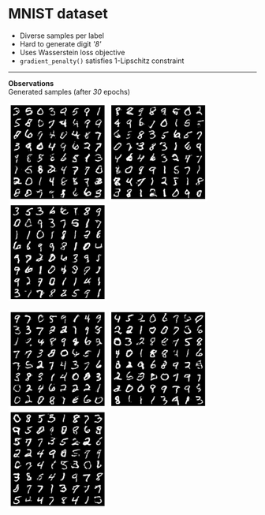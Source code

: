 # MNIST dataset 
* Diverse samples per label
* Hard to generate digit *'8'*
* Uses Wasserstein loss objective
* `gradient_penalty()` satisfies 1-Lipschitz constraint
---

**Observations**   
Generated samples (after *30* epochs)
<p float="left">
<img src="images/sample_1.png" width="200" />
<img src="images/sample_3.png" width="200" />
<img src="images/sample_4.png" width="200" /></p>
<p float="left">
<img src="images/sample_5.png" width="200" />
<img src="images/sample_6.png" width="200" />
<img src="images/sample_7.png" width="200" /></p>
